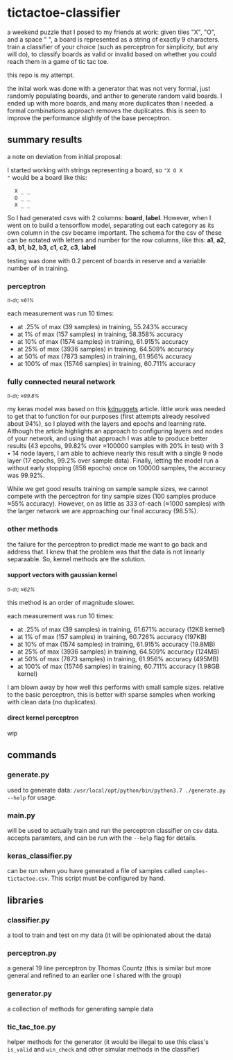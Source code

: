 # tictactoe-classifier

a weekend puzzle that I posed to my friends at work: given tiles "X", "O", and a space " ", a board is represented as a string of exactly 9 characters. train a classifier of your choice (such as perceptron for simplicity, but any will do), to classify boards as valid or invalid based on whether you could reach them in a game of tic tac toe.

this repo is my attempt.

the inital work was done with a generator that was not very formal, just randomly populating boards, and anther to generate random valid boards. I ended up with more boards, and many more duplicates than I needed. a formal combinations approach removes the duplicates. this is seen to improve the performance slightly of the base perceptron.

## summary results

a note on deviation from initial proposal:

I started working with strings representing a board, so <code>"X O X "</code> would be a board like this:

<pre>
  <code>X _ _</code>
  <code>O _ _</code>
  <code>X _ _</code>
</pre>

So I had generated csvs with 2 columns: **board**, **label**. However, when I went on to build a tensorflow model, separating out each category as its own column in the csv became important. The schema for the csv of these can be notated with letters and number for the row columns, like this: **a1**, **a2**, **a3**, **b1**, **b2**, **b3**, **c1**, **c2**, **c3**, **label**

testing was done with 0.2 percent of boards in reserve and a variable number of in training.

### perceptron

<small>_tl-dr; ≈61%_</small>

each measurement was run 10 times:

- at .25% of max (39 samples) in training, 55.243% accuracy
- at 1% of max (157 samples) in training, 58.358% accuracy
- at 10% of max (1574 samples) in training, 61.915% accuracy
- at 25% of max (3936 samples) in training, 64.509% accuracy
- at 50% of max (7873 samples) in training, 61.956% accuracy
- at 100% of max (15746 samples) in training, 60.711% accuracy

### fully connected neural network

<small>_tl-dr; ≈99.8%_</small>

my keras model was based on this [kdnuggets](https://www.kdnuggets.com/2017/09/neural-networks-tic-tac-toe-keras.html) article. little work was needed to get that to function for our purposes (first attempts already resolved about 94%), so I played with the layers and epochs and learning rate. Although the article highlights an approach to configuring layers and nodes of your network, and using that approach I was able to produce better results (43 epcohs, 99.82% over ≈100000 samples with 20% in test) with 3 • 14 node layers, I am able to achieve nearly this result with a single 9 node layer (17 epochs, 99.2% over sample data). Finally, letting the model run a without early stopping (858 epochs) once on 100000 samples, the accuracy was 99.92%.

While we get good results training on sample sample sizes, we cannot compete with the perceptron for tiny sample sizes (100 samples produce ≈55% accuracy). However, on as little as 333 of-each (≈1000 samples) with the larger network we are approaching our final accuracy (98.5%).

### other methods

the failure for the perceptron to predict made me want to go back and address that. I knew that the problem was that the data is not linearly separaable. So, kernel methods are the solution.

#### support vectors with gaussian kernel

<small>_tl-dr; ≈62%_</small>

this method is an order of magnitude slower.

each measurement was run 10 times:

- at .25% of max (39 samples) in training, 61.671% accuracy (12KB kernel)
- at 1% of max (157 samples) in training, 60.726% accuracy (197KB)
- at 10% of max (1574 samples) in training, 61.915% accuracy (19.8MB)
- at 25% of max (3936 samples) in training, 64.509% accuracy (124MB)
- at 50% of max (7873 samples) in training, 61.956% accuracy (495MB)
- at 100% of max (15746 samples) in training, 60.711% accuracy (1.98GB kernel)

I am blown away by how well this performs with small sample sizes. relative to the basic perceptron, this is better with sparse samples when working with clean data (no duplicates).

#### direct kernel perceptron

wip

## commands

### generate.py

used to generate data: `/usr/local/opt/python/bin/python3.7 ./generate.py --help` for usage.

### main.py

will be used to actually train and run the perceptron classifier on csv data. accepts paramters, and can be run with the `--help` flag for details.

### keras_classifier.py

can be run when you have generated a file of samples called `samples-tictactoe.csv`. This script must be configured by hand.

## libraries

### classifier.py

a tool to train and test on my data (it will be opinionated about the data)

### perceptron.py

a general 19 line perceptron by Thomas Countz (this is similar but more general and refined to an earlier one I shared with the group)

### generator.py

a collection of methods for generating sample data

### tic_tac_toe.py

helper methods for the generator (it would be illegal to use this class's `is_valid` and `win_check` and other simular methods in the classifier)
